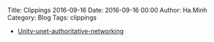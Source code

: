 Title: Clippings 2016-09-16
Date: 2016-09-16 00:00
Author: Ha.Minh
Category: Blog
Tags: clippings

* [Unity-unet-authoritative-networking](https://github.com/atrakeur/unity-unet-authoritative-networking)
